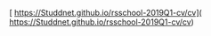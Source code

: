 [ https://Studdnet.github.io/rsschool-2019Q1-cv/cv]( https://Studdnet.github.io/rsschool-2019Q1-cv/cv)